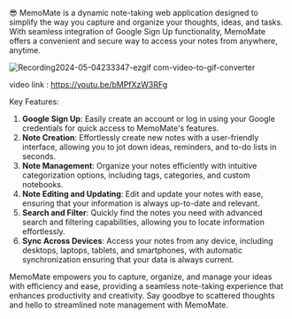😎 MemoMate is a dynamic note-taking web application designed to simplify the way you capture and organize your thoughts, ideas, and tasks. With seamless integration of Google Sign Up functionality, MemoMate offers a convenient and secure way to access your notes from anywhere, anytime.

![Recording2024-05-04233347-ezgif com-video-to-gif-converter](https://github.com/add0203/MemoMate/assets/120220077/dbbe7a1e-6194-4fe6-85a7-c5f4848cf2e4)

video link : https://youtu.be/bMPfXzW3RFg


Key Features:
1. **Google Sign Up**: Easily create an account or log in using your Google credentials for quick access to MemoMate's features.
2. **Note Creation**: Effortlessly create new notes with a user-friendly interface, allowing you to jot down ideas, reminders, and to-do lists in seconds.
3. **Note Management**: Organize your notes efficiently with intuitive categorization options, including tags, categories, and custom notebooks.
4. **Note Editing and Updating**: Edit and update your notes with ease, ensuring that your information is always up-to-date and relevant.
5. **Search and Filter**: Quickly find the notes you need with advanced search and filtering capabilities, allowing you to locate information effortlessly.
6. **Sync Across Devices**: Access your notes from any device, including desktops, laptops, tablets, and smartphones, with automatic synchronization ensuring that your data is always current.

MemoMate empowers you to capture, organize, and manage your ideas with efficiency and ease, providing a seamless note-taking experience that enhances productivity and creativity. Say goodbye to scattered thoughts and hello to streamlined note management with MemoMate.
